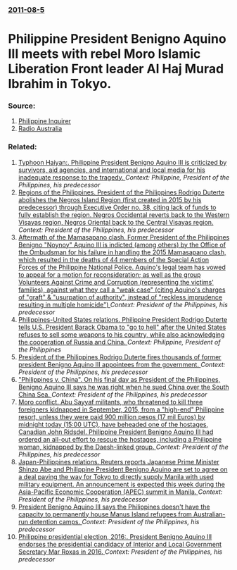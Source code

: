 ### [2011-08-5](/news/2011/08/5/index.md)

# Philippine President Benigno Aquino III meets with rebel Moro Islamic Liberation Front leader Al Haj Murad Ibrahim in Tokyo. 




### Source:

1. [Philippine Inquirer](http://newsinfo.inquirer.net/36817/aquino-meets-with-moro-rebel-leader-in-tokyo)
2. [Radio Australia](http://www.radioaustralianews.net.au/stories/201108/3286942.htm?desktop)

### Related:

1. [Typhoon Haiyan:. Philippine President Benigno Aquino III is criticized by survivors, aid agencies, and international and local media for his inadequate response to the tragedy. ](/news/2013/11/14/typhoon-haiyan-philippine-president-benigno-aquino-iii-is-criticized-by-survivors-aid-agencies-and-international-and-local-media-for-his.md) _Context: Philippine, President of the Philippines, his predecessor_
2. [Regions of the Philippines. President of the Philippines Rodrigo Duterte abolishes the Negros Island Region (first created in 2015 by his predecessor) through Executive Order no. 38, citing lack of funds to fully establish the region. Negros Occidental reverts back to the Western Visayas region, Negros Oriental back to the Central Visayas region. ](/news/2017/08/9/regions-of-the-philippines-president-of-the-philippines-rodrigo-duterte-abolishes-the-negros-island-region-first-created-in-2015-by-his-pr.md) _Context: President of the Philippines, his predecessor_
3. [Aftermath of the Mamasapano clash. Former President of the Philippines Benigno "Noynoy" Aquino III is indicted (among others) by the Office of the Ombudsman for his failure in handling the 2015 Mamasapano clash, which resulted in the deaths of 44 members of the Special Action Forces of the Philippine National Police. Aquino's legal team has vowed to appeal for a motion for reconsideration; as well as the group Volunteers Against Crime and Corruption (representing the victims' families), against what they call a "weak case" (citing Aquino's charges of "graft" & "usurpation of authority", instead of "reckless imprudence resulting in multiple homicide") ](/news/2017/07/14/aftermath-of-the-mamasapano-clash-former-president-of-the-philippines-benigno-noynoy-aquino-iii-is-indicted-among-others-by-the-office.md) _Context: President of the Philippines, his predecessor_
4. [Philippines-United States relations. Philippine President Rodrigo Duterte tells U.S. President Barack Obama to "go to hell" after the United States refuses to sell some weapons to his country, while also acknowledging the cooperation of Russia and China. ](/news/2016/10/4/philippines-united-states-relations-philippine-president-rodrigo-duterte-tells-u-s-president-barack-obama-to-go-to-hell-after-the-unit.md) _Context: Philippine, President of the Philippines_
5. [President of the Philippines Rodrigo Duterte fires thousands of former president Benigno Aquino III appointees from the government. ](/news/2016/08/22/president-of-the-philippines-rodrigo-duterte-fires-thousands-of-former-president-benigno-aquino-iii-appointees-from-the-government.md) _Context: President of the Philippines, his predecessor_
6. ["Philippines v. China". On his final day as President of the Philippines, Benigno Aquino III says he was right when he sued China over the South China Sea. ](/news/2016/06/29/philippines-v-china-on-his-final-day-as-president-of-the-philippines-benigno-aquino-iii-says-he-was-right-when-he-sued-china-over-the-s.md) _Context: President of the Philippines, his predecessor_
7. [Moro conflict. Abu Sayyaf militants, who threatened to kill three foreigners kidnapped in September, 2015, from a "high-end" Philippine resort, unless they were paid 900 million pesos (17 mil Euros) by midnight today (15:00 UTC), have beheaded one of the hostages, Canadian John Ridsdel. Philippine President Benigno Aquino III had ordered an all-out effort to rescue the hostages, including a Philippine woman, kidnapped by the Daesh-linked group. ](/news/2016/04/25/moro-conflict-abu-sayyaf-militants-who-threatened-to-kill-three-foreigners-kidnapped-in-september-2015-from-a-high-end-philippine-reso.md) _Context: President of the Philippines, his predecessor_
8. [Japan-Philippines relations. Reuters reports Japanese Prime Minister Shinzo Abe and Philippine President Benigno Aquino are set to agree on a deal paving the way for Tokyo to directly supply Manila with used military equipment. An announcement is expected this week during the Asia-Pacific Economic Cooperation (APEC) summit in Manila. ](/news/2015/11/15/japan-philippines-relations-reuters-reports-japanese-prime-minister-shinza-abe-and-philippine-president-benigno-aquino-are-set-to-agree.md) _Context: President of the Philippines, his predecessor_
9. [ President Benigno Aquino III says the Philippines doesn't have the capacity to permanently house Manus Island refugees from Australian-run detention camps. ](/news/2015/10/27/president-benigno-aquino-iii-says-the-philippines-doesn-t-have-the-capacity-to-permanently-house-manus-island-refugees-from-australian-run.md) _Context: President of the Philippines, his predecessor_
10. [Philippine presidential election, 2016:. President Benigno Aquino III endorses the presidential candidacy of Interior and Local Government Secretary Mar Roxas in 2016. ](/news/2015/07/31/philippine-presidential-election-2016-president-benigno-aquino-iii-endorses-the-presidential-candidacy-of-interior-and-local-government-s.md) _Context: President of the Philippines, his predecessor_
